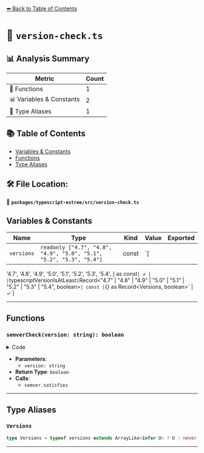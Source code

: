 [⬅️ Back to Table of Contents](../../../index.md)

# 📄 `version-check.ts`

## 📊 Analysis Summary

| Metric | Count |
|--------|-------|
| 🔧 Functions | 1 |
| 📊 Variables & Constants | 2 |
| 📑 Type Aliases | 1 |

## 📚 Table of Contents

- [Variables & Constants](#variables-constants)
- [Functions](#functions)
- [Type Aliases](#type-aliases)

## 🛠️ File Location:
📂 **`packages/typescript-estree/src/version-check.ts`**

## Variables & Constants

| Name | Type | Kind | Value | Exported |
|------|------|------|-------|----------|
| `versions` | `readonly ["4.7", "4.8", "4.9", "5.0", "5.1", "5.2", "5.3", "5.4"]` | const | `[
  '4.7',
  '4.8',
  '4.9',
  '5.0',
  '5.1',
  '5.2',
  '5.3',
  '5.4',
] as const` | ✗ |
| `typescriptVersionIsAtLeast` | `Record<"4.7" | "4.8" | "4.9" | "5.0" | "5.1" | "5.2" | "5.3" | "5.4", boolean>` | const | `{} as Record<Versions, boolean>` | ✓ |


---

## Functions

### `semverCheck(version: string): boolean`

<details><summary>Code</summary>

```ts
function semverCheck(version: string): boolean {
  return semver.satisfies(
    ts.version,
    `>= ${version}.0 || >= ${version}.1-rc || >= ${version}.0-beta`,
    {
      includePrerelease: true,
    },
  );
}
```
</details>

- **Parameters**:
  - `version: string`
- **Return Type**: `boolean`
- **Calls**:
  - `semver.satisfies`

---

## Type Aliases

### `Versions`

```ts
type Versions = typeof versions extends ArrayLike<infer U> ? U : never;
```


---
